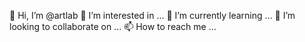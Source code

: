 👋 Hi, I’m @artlab
👀 I’m interested in ...
🌱 I’m currently learning ...
💞️ I’m looking to collaborate on ...
📫 How to reach me ...
